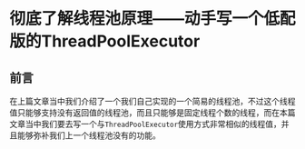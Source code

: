 # 彻底了解线程池原理——动手写一个低配版的ThreadPoolExecutor

## 前言

在上篇文章当中我们介绍了一个我们自己实现的一个简易的线程池，不过这个线程值只能够支持没有返回值的线程池，而且只能够是固定线程个数的线程，而在本篇文章当中我们要去写一个与`ThreadPoolExecutor`使用方式非常相似的线程值，并且能够弥补我们上一个线程池没有的功能。

